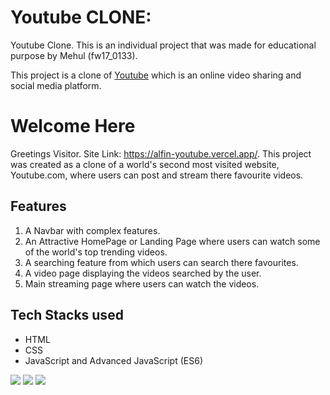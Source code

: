 # Youtube CLONE:
Youtube Clone.
This is an individual project that was made for educational purpose by Mehul (fw17_0133).

This project is a clone of [Youtube](https://www.youtube.com/) which is an online video sharing and social media platform.

# Welcome Here
Greetings Visitor. Site Link: https://alfin-youtube.vercel.app/.
This project was created as a clone of a world's second most visited website, Youtube.com, where users can post and stream there favourite videos. 

## Features
1. A Navbar with complex features. 
2. An Attractive HomePage or Landing Page where users can watch some of the world's top trending videos.
3. A searching feature from which users can search there favourites.
4. A video page displaying the videos searched by the user.
5. Main streaming page where users can watch the videos.

## Tech Stacks used
- HTML
- CSS
- JavaScript and Advanced JavaScript (ES6)

<p>
   <img src="https://img.icons8.com/color/64/000000/html-5.png"/>
   <img src="https://img.icons8.com/color/64/000000/css3.png" />
   <img src="https://img.icons8.com/color/64/000000/javascript.png"/>
</p>

